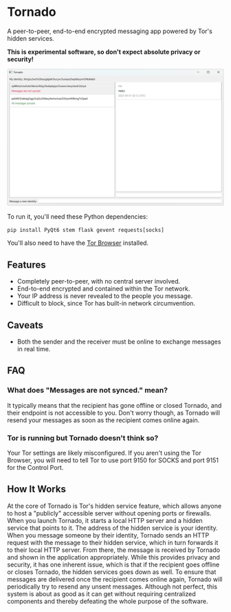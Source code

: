 # Tornado
A peer-to-peer, end-to-end encrypted messaging app powered by Tor's hidden services.

**This is experimental software, so don't expect absolute privacy or security!**

<img src="screenshot.png" width="600">

To run it, you'll need these Python dependencies:
```
pip install PyQt6 stem flask gevent requests[socks]
```
You'll also need to have the [Tor Browser](https://www.torproject.org/download/) installed.

## Features
<ul>
	<li>Completely peer-to-peer, with no central server involved.</li>
	<li>End-to-end encrypted and contained within the Tor network.</li>
	<li>Your IP address is never revealed to the people you message.</li>
	<li>Difficult to block, since Tor has built-in network circumvention.</li>
</ul>

## Caveats
<ul>
	<li>Both the sender and the receiver must be online to exchange messages in real time.</li>
</ul>

## FAQ
### What does "Messages are not synced." mean?
It typically means that the recipient has gone offline or closed Tornado, and their endpoint is not accessible to you. Don't worry though, as Tornado will resend your messages as soon as the recipient comes online again.

### Tor is running but Tornado doesn't think so?
Your Tor settings are likely misconfigured. If you aren't using the Tor Browser, you will need to tell Tor to use port 9150 for SOCKS and port 9151 for the Control Port.

## How It Works
At the core of Tornado is Tor's hidden service feature, which allows anyone to host a "publicly" accessible server without opening ports or firewalls. When you launch Tornado, it starts a local HTTP server and a hidden service that points to it. The address of the hidden service is your identity. When you message someone by their identity, Tornado sends an HTTP request with the message to their hidden service, which in turn forwards it to their local HTTP server. From there, the message is received by Tornado and shown in the application appropriately. While this provides privacy and security, it has one inherent issue, which is that if the recipient goes offline or closes Tornado, the hidden services goes down as well. To ensure that messages are delivered once the recipient comes online again, Tornado will periodically try to resend any unsent messages. Although not perfect, this system is about as good as it can get without requiring centralized components and thereby defeating the whole purpose of the software.

